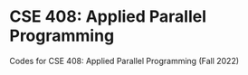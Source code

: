 # CSE 408: Applied Parallel Programming
Codes for CSE 408: Applied Parallel Programming (Fall 2022)
